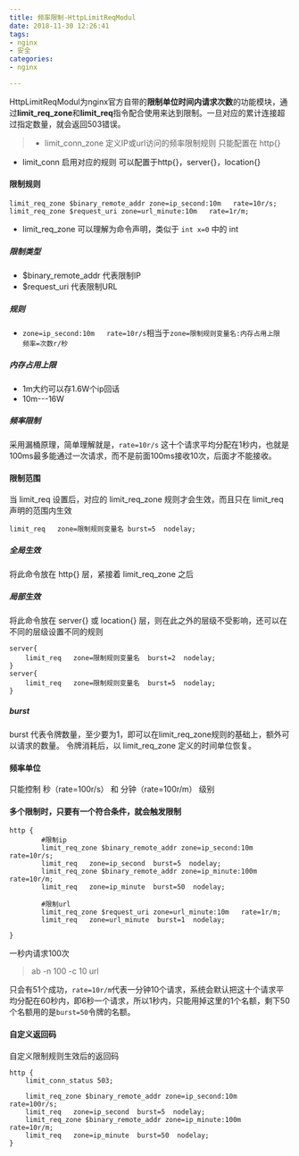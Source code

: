 ```yaml
---
title: 频率限制-HttpLimitReqModul
date: 2018-11-30 12:26:41
tags:
- nginx
- 安全
categories:
- nginx

---
```


HttpLimitReqModul为nginx官方自带的**限制单位时间内请求次数**的功能模块，通过**limit_req_zone**和**limit_req**指令配合使用来达到限制。一旦对应的累计连接超过指定数量，就会返回503错误。

>- limit_conn_zone 定义IP或url访问的频率限制规则
只能配置在 http{} 
- limit_conn 启用对应的规则
可以配置于http{}，server{}，location{} 

#### 限制规则
```
limit_req_zone $binary_remote_addr zone=ip_second:10m   rate=10r/s;
limit_req_zone $request_uri zone=url_minute:10m   rate=1r/m;

```
- limit_req_zone 可以理解为命令声明，类似于 `int x=0` 中的 int
##### 限制类型
- $binary_remote_addr 代表限制IP
- $request_uri 代表限制URL
##### 规则
- `zone=ip_second:10m   rate=10r/s`相当于`zone=限制规则变量名:内存占用上限 频率=次数r/秒`
##### 内存占用上限
- 1m大约可以存1.6W个ip回话
- 10m---16W
##### 频率限制
采用漏桶原理，简单理解就是，`rate=10r/s` 这十个请求平均分配在1秒内，也就是100ms最多能通过一次请求，而不是前面100ms接收10次，后面才不能接收。


#### 限制范围
当 limit_req 设置后，对应的 limit_req_zone 规则才会生效，而且只在 limit_req 声明的范围内生效
```
limit_req   zone=限制规则变量名 burst=5  nodelay;
```
##### 全局生效
将此命令放在 http{} 层，紧接着 limit_req_zone 之后
##### 局部生效
将此命令放在 server{} 或 location{} 层，则在此之外的层级不受影响，还可以在不同的层级设置不同的规则
```
server{
	limit_req   zone=限制规则变量名  burst=2  nodelay;
}
server{
	limit_req   zone=限制规则变量名  burst=5  nodelay;
}
```
##### burst
burst 代表令牌数量，至少要为1，即可以在limit_req_zone规则的基础上，额外可以请求的数量。
令牌消耗后，以 limit_req_zone 定义的时间单位恢复。
#### 频率单位
只能控制 秒（rate=100r/s） 和 分钟（rate=100r/m） 级别

#### 多个限制时，只要有一个符合条件，就会触发限制

```
http {
        #限制ip
        limit_req_zone $binary_remote_addr zone=ip_second:10m   rate=10r/s;
        limit_req   zone=ip_second  burst=5  nodelay;
        limit_req_zone $binary_remote_addr zone=ip_minute:100m   rate=10r/m;
        limit_req   zone=ip_minute  burst=50  nodelay;

        #限制url
        limit_req_zone $request_uri zone=url_minute:10m   rate=1r/m;
        limit_req   zone=url_minute  burst=1  nodelay;

}
```
一秒内请求100次
>ab -n 100 -c 10 url

只会有51个成功，`rate=10r/m`代表一分钟10个请求，系统会默认把这十个请求平均分配在60秒内，即6秒一个请求，所以1秒内，只能用掉这里的1个名额，剩下50个名额用的是`burst=50`令牌的名额。



#### 自定义返回码
自定义限制规则生效后的返回码
```
http {
    limit_conn_status 503;

    limit_req_zone $binary_remote_addr zone=ip_second:10m   rate=100r/s;
    limit_req   zone=ip_second  burst=5  nodelay;
    limit_req_zone $binary_remote_addr zone=ip_minute:100m   rate=10r/m;
    limit_req   zone=ip_minute  burst=50  nodelay;
}
```



